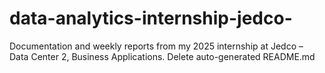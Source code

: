 # data-analytics-internship-jedco-
Documentation and weekly reports from my 2025 internship at Jedco – Data Center 2, Business Applications.
Delete auto-generated README.md
